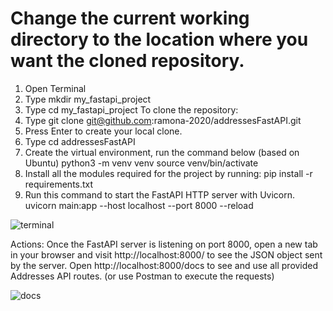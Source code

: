 # Change the current working directory to the location where you want the cloned repository.
1. Open Terminal
2. Type mkdir my_fastapi_project
3. Type cd my_fastapi_project
To clone the repository:
4. Type git clone git@github.com:ramona-2020/addressesFastAPI.git
5. Press Enter to create your local clone.
6. Type cd addressesFastAPI
7. Create the virtual environment, run the command below (based on Ubuntu)
python3 -m venv venv
source venv/bin/activate
8. Install all the modules required for the project by running:
pip install -r requirements.txt
9. Run this command to start the FastAPI HTTP server with Uvicorn.
uvicorn main:app --host localhost --port 8000 --reload

![terminal](https://ibb.co/p2bfQ3g)

Actions:
Once the FastAPI server is listening on port 8000, open a new tab in your browser and visit http://localhost:8000/ to see the JSON object sent by the server.
Open http://localhost:8000/docs to see and use all provided Addresses API routes.
(or use Postman to execute the requests)


![docs](https://ibb.co/jkDjPjM)
